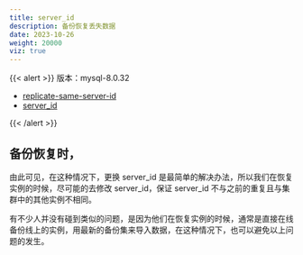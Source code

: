 ```yaml
---
title: server_id
description: 备份恢复丢失数据
date: 2023-10-26
weight: 20000
viz: true
---
```


<style>
th, td {
  border: 1px solid rgb(190, 190, 190);
}
</style>
{{< alert >}}
版本：mysql-8.0.32

- [replicate-same-server-id](https://opensource.actionsky.com/20200316-mysql/)
- [server_id](https://opensource.actionsky.com/20200316-mysql/)

{{< /alert >}}





## 备份恢复时，






由此可见，在这种情况下，更换 server_id 是最简单的解决办法，所以我们在恢复实例的时候，尽可能的去修改 server_id，保证 server_id 不与之前的重复且与集群中的其他实例不相同。

有不少人并没有碰到类似的问题，是因为他们在恢复实例的时候，通常是直接在线备份线上的实例，用最新的备份集来导入数据，在这种情况下，也可以避免以上问题的发生。





